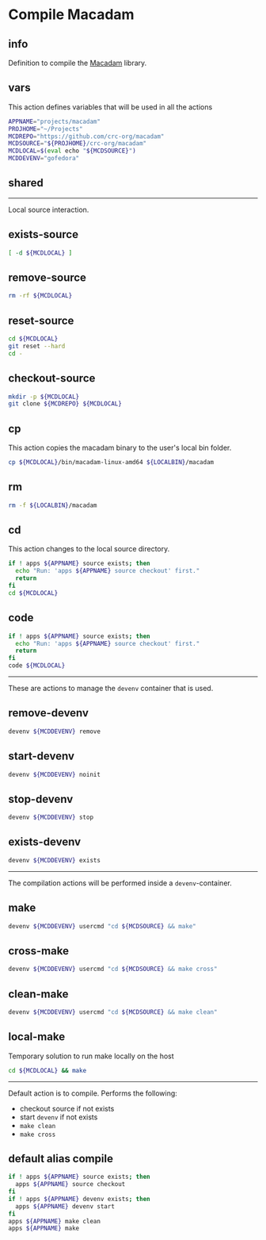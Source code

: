 # Compile Macadam


## info

Definition to compile the [Macadam](https://github.com/crc-org/macadam) library.


## vars
This action defines variables that will be used in all the actions

```sh
APPNAME="projects/macadam"
PROJHOME="~/Projects"
MCDREPO="https://github.com/crc-org/macadam"
MCDSOURCE="${PROJHOME}/crc-org/macadam"
MCDLOCAL=$(eval echo "${MCDSOURCE}")
MCDDEVENV="gofedora"
```

## shared

---

Local source interaction.

## exists-source
```sh
[ -d ${MCDLOCAL} ]
```

## remove-source
```sh
rm -rf ${MCDLOCAL}
```

## reset-source
```sh
cd ${MCDLOCAL}
git reset --hard
cd -
```

## checkout-source
```sh
mkdir -p ${MCDLOCAL}
git clone ${MCDREPO} ${MCDLOCAL}
```

## cp
This action copies the macadam binary to the user's local bin folder.
```sh
cp ${MCDLOCAL}/bin/macadam-linux-amd64 ${LOCALBIN}/macadam
```

## rm
```sh
rm -f ${LOCALBIN}/macadam
```

## cd
This action changes to the local source directory.

```sh interactive
if ! apps ${APPNAME} source exists; then
  echo "Run: 'apps ${APPNAME} source checkout' first."
  return
fi
cd ${MCDLOCAL}
```

## code
```sh interactive
if ! apps ${APPNAME} source exists; then
  echo "Run: 'apps ${APPNAME} source checkout' first."
  return
fi
code ${MCDLOCAL}
```

---

These are actions to manage the `devenv` container that is used.

## remove-devenv
```sh
devenv ${MCDDEVENV} remove
```

## start-devenv
```sh
devenv ${MCDDEVENV} noinit
```

## stop-devenv
```sh
devenv ${MCDDEVENV} stop
```

## exists-devenv
```sh
devenv ${MCDDEVENV} exists
```

---

The compilation actions will be performed inside a `devenv`-container.

## make
```sh interactive
devenv ${MCDDEVENV} usercmd "cd ${MCDSOURCE} && make"
```

## cross-make
```sh interactive
devenv ${MCDDEVENV} usercmd "cd ${MCDSOURCE} && make cross"
```

## clean-make
```sh interactive
devenv ${MCDDEVENV} usercmd "cd ${MCDSOURCE} && make clean"
```

## local-make
Temporary solution to run make locally on the host

```sh interactive
cd ${MCDLOCAL} && make
```

---

Default action is to compile. Performs the following:

  - checkout source if not exists
  - start `devenv` if not exists
  - `make clean`
  - `make cross`

## default alias compile
```sh interactive
if ! apps ${APPNAME} source exists; then
  apps ${APPNAME} source checkout
fi
if ! apps ${APPNAME} devenv exists; then
  apps ${APPNAME} devenv start
fi
apps ${APPNAME} make clean
apps ${APPNAME} make
```

